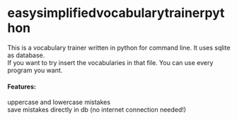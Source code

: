 # easysimplifiedvocabularytrainerpython

This is a vocabulary trainer written in python for command line. It uses sqlite as database.<br>
If you want to try insert the vocabularies in that file. You can use every program you want.

#### Features:
uppercase and lowercase mistakes<br>
save mistakes directly in db (no internet connection needed!)
